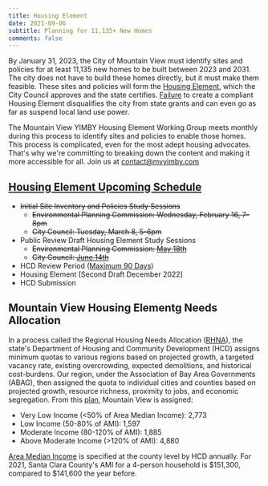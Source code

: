 ```yaml
---
title: Housing Element
date: 2021-09-06
subtitle: Planning for 11,135+ New Homes
comments: false
---
```


By January 31, 2023, the City of Mountain View must identify sites and policies for at least 11,135 new homes to be built between 2023 and 2031. The city does not have to build these homes directly, but it must make them feasible. These sites and policies will form the [Housing Element], which the City Council approves and the state certifies. [Failure] to create a compliant Housing Element disqualifies the city from state grants and can even go as far as suspend local land use power.

The Mountain View YIMBY Housing Element Working Group meets monthly during this process to identify sites and policies to enable those homes. This process is complicated, even for the most adept housing advocates. That's why we're committing to breaking down the content and making it more accessible for all. Join us at contact@mvyimby.com

## [Housing Element Upcoming Schedule]
* ~~Initial Site Inventory and Policies Study Sessions~~
  * ~~Environmental Planning Commission: Wednesday, February 16, 7-8pm~~
  * ~~City Council: Tuesday, March 8, 5-6pm~~
* Public Review Draft Housing Element Study Sessions
  * ~~Environmental Planning Commission: [May 18th]~~
  * ~~City Council: [June 14th]~~
* HCD Review Period ([Maximum 90 Days])
* Housing Element [Second Draft December 2022]
* HCD Submission

## Mountain View Housing Elementg Needs Allocation
In a process called the Regional Housing Needs Allocation ([RHNA]), the state's Department of Housing and Community Development (HCD) assigns minimum quotas to various regions based on projected growth, a targeted vacancy rate, existing overcrowding, expected demolitions, and historical cost-burdens. Our region, under the Association of Bay Area Governments (ABAG), then assigned the quota to individual cities and counties based on projected growth, resource richness, proximity to jobs, and economic segregation. From this [plan], Mountain View is assigned:
* Very Low Income (<50% of Area Median Income): 2,773
* Low Income (50-80% of AMI): 1,597
* Moderate Income (80-120% of AMI): 1,885
* Above Moderate Income (>120% of AMI): 4,880

[Area Median Income] is specified at the county level by HCD annually. For 2021, Santa Clara County's AMI for a 4-person household is $151,300, compared to $141,600 the year before.

[Housing Element]:https://www.hcd.ca.gov/community-development/housing-element/index.shtml
[Failure]:https://www.fairhousingelements.org/s/YIMBY-HE-Compliance_v2.pdf
[Housing Element Upcoming Schedule]:https://www.mvhousingelement.org/get-involved
[May 18th]:https://mountainview.legistar.com/LegislationDetail.aspx?ID=5652880&GUID=DB3408B3-846E-4E15-B578-986322ACF12A&Options=ID|Text
[June 14th]:https://mountainview.legistar.com/MeetingDetail.aspx?ID=906836&GUID=B74E1B69-DA0B-4BD1-A540-CC5800FCDCAF&Options=info|&Search=
[Maximum 90 Days]:https://leginfo.legislature.ca.gov/faces/billTextClient.xhtml?bill_id=202120220AB215
[RHNA]:https://www.hcd.ca.gov/community-development/rhna/index.shtml
[plan]:https://abag.ca.gov/sites/default/files/documents/2021-12/Final_RHNA_Allocation_Report_2023-2031-approved_0.pdf#page=30
[Area Median Income]:https://www.hcd.ca.gov/grants-funding/income-limits/state-and-federal-income-limits.shtml
[Second Draft]:https://static1.squarespace.com/static/6022eff36cb23905ed1d5b1c/t/63a4f334ee95f01df8711596/1671754571620/DRAFT+Mountain+View+2023-2031+HEU+12+22+2022.pdf
